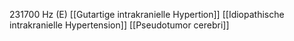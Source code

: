 231700 Hz (E)
[[Gutartige intrakranielle Hypertion]]
[[Idiopathische intrakranielle Hypertension]]
[[Pseudotumor cerebri]]